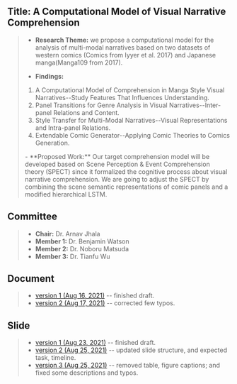 ## Title: A Computational Model of Visual Narrative Comprehension
> - **Research Theme:** we propose a computational model for the analysis of multi-modal narratives based on two datasets of western comics (Comics from Iyyer et al. 2017) and Japanese manga(Manga109 from 2017).
>
> - **Findings:** 
> <ol>
> <li>A Computational Model of Comprehension in Manga Style Visual Narratives--Study Features That Influences Understanding.</li>
> <li>Panel Transitions for Genre Analysis in Visual Narratives--Inter-panel Relations and Content.</li>
> <li>Style Transfer for Multi-Modal Narratives--Visual Representations and Intra-panel Relations.</li>
> <li>Extendable Comic Generator--Applying Comic Theories to Comics Generation.</li>
> </ol>
> - **Proposed Work:**
>Our target comprehension model will be developed based on Scene Perception & Event Comprehension theory (SPECT) since it formalized the cognitive process about visual narrative comprehension. We are going to adjust the SPECT by combining the scene semantic representations of comic panels and a modified hierarchical LSTM.


## Committee
> - **Chair:** Dr. Arnav Jhala
> - **Member 1:** Dr. Benjamin Watson
> - **Member 2:** Dr. Noboru Matsuda
> - **Member 3:** Dr. Tianfu Wu

## Document
> - [version 1 (Aug 16, 2021)]() -- finished draft.
> - [version 2 (Aug 17, 2021)](https://rimichen.github.io/Oral-Website/prelim/Prelim_proposal_v2.pdf) -- corrected few typos.
>


## Slide
>
> - [version 1 (Aug 23, 2021)](https://rimichen.github.io/Oral-Website/prelim/Rimi_Prelim_Presentation_v1.pdf) -- finished draft.
> - [version 2 (Aug 25, 2021)](https://rimichen.github.io/Oral-Website/prelim/Rimi_Prelim_Presentation_v2.pdf) -- updated slide structure, and expected task, timeline. 
> - [version 3 (Aug 25, 2021)](https://rimichen.github.io/Oral-Website/prelim/Rimi_Prelim_Presentation_v3.pdf) -- removed table, figure captions; and fixed some descriptions and typos. 
